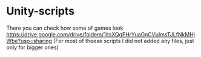 ﻿# Unity-scripts
 There you can check how some of games look
 https://drive.google.com/drive/folders/1itsXQgFHrYuaGnCVuImsTJLfNkMHjWbe?usp=sharing
(For most of theese scripts I did not added any files, just only for bigger ones)
